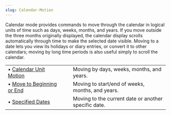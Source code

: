 ```yaml
---
slug: Calendar-Motion
---
```


Calendar mode provides commands to move through the calendar in logical units of time such as days, weeks, months, and years. If you move outside the three months originally displayed, the calendar display scrolls automatically through time to make the selected date visible. Moving to a date lets you view its holidays or diary entries, or convert it to other calendars; moving by long time periods is also useful simply to scroll the calendar.

|                                                                    |    |                                                      |
| :----------------------------------------------------------------- | -- | :--------------------------------------------------- |
| • [Calendar Unit Motion](/docs/emacs/Calendar-Unit-Motion)         |    | Moving by days, weeks, months, and years.            |
| • [Move to Beginning or End](/docs/emacs/Move-to-Beginning-or-End) |    | Moving to start/end of weeks, months, and years.     |
| • [Specified Dates](/docs/emacs/Specified-Dates)                   |    | Moving to the current date or another specific date. |
